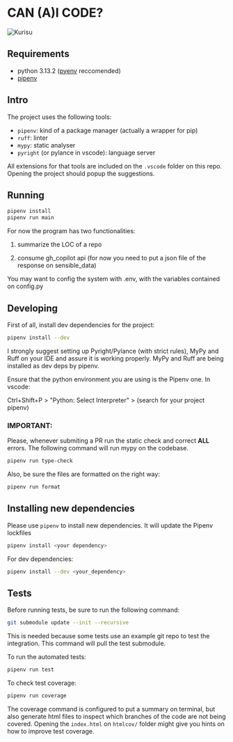 # CAN (A)I CODE?
![Kurisu](https://i.pinimg.com/564x/85/63/a7/8563a71c903571dcf7f98ce36226e848.jpg)

## Requirements
- python 3.13.2 ([pyenv](https://github.com/pyenv/pyenv) reccomended)
- [pipenv](https://pipenv.pypa.io/en/latest/)

## Intro

The project uses the following tools:
- `pipenv`: kind of a package manager (actually a wrapper for pip)
- `ruff`: linter
- `mypy`: static analyser
- `pyright` (or pylance in vscode): language server

All extensions for that tools are included on the `.vscode` folder on this repo. Opening the project should popup the suggestions.

## Running


```bash
pipenv install
pipenv run main
```

For now the program has two functionalities:

1. summarize the LOC of a repo

2. consume gh_copilot api (for now you need to put a json file of the response on sensible_data)

You may want to config the system with .env, with the variables contained on config.py

## Developing

First of all, install dev dependencies for the project:

```bash
pipenv install --dev
```

I strongly suggest setting up Pyright/Pylance (with strict rules), MyPy and Ruff on your IDE and assure it is working properly. MyPy and Ruff are being installed as dev deps by pipenv.

Ensure that the python environment you are using is the Pipenv one. In vscode:

Ctrl+Shift+P > "Python: Select Interpreter" > (search for your project pipenv)


### IMPORTANT:
Please, whenever submiting a PR run the static check and correct **ALL** errors. The following command will run mypy on the codebase.

```bash
pipenv run type-check
```

Also, be sure the files are formatted on the right way:

```bash
pipenv run format
```

## Installing new dependencies

Please use `pipenv` to install new dependencies. It will update the Pipenv lockfiles

```bash
pipenv install <your dependency>
```

For dev dependencies:

```bash
pipenv install --dev <your_dependency>
```

## Tests

Before running tests, be sure to run the following command:

```bash
git submodule update --init --recursive
```

This is needed because some tests use an example git repo to test the integration. This command will pull the test submodule.

To run the automated tests:

```bash
pipenv run test
```

To check test coverage:

```bash
pipenv run coverage
```

The coverage command is configured to put a summary on terminal, but also generate html files to inspect which branches of the code are not being covered. Opening the `index.html` on `htmlcov/` folder might give you hints on how to improve test coverage. 
